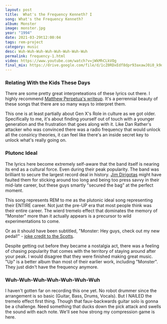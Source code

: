 ```yaml
---
layout: post
title:  What's the Frequency Kenneth? I
song: What's the Frequency Kenneth?
album: Monster
image: monster.jpg
year: "1994"
date: 2021-03-29t12:00:04
tags: rem-project
category: music
desc: Wuh-Wuh-Wuh-Wuh-Wuh-Wuh-Wuh-Wuh
permalink: frequency-1.html
video: https://www.youtube.com/watch?v=jWkMhCLkVOg
final_mix: https://drive.google.com/file/d/1cZ0RDxEdf8dpr93axawJ0i0_k9d8qiZm/view?usp=sharing
---
```


### Relating With the Kids These Days
There are some pretty great interpreteations of these lyrics out there. I highly recommend [Matthew Perpetua's writeup](https://popsongs.wordpress.com/2008/08/29/whats-the-frequency-kenneth/). It's a perrennial beauty of these songs that there are so many ways to interpret them.

This one is at least partially about Gen X's Role in culture as we got older. Specifically to me, it's about finding yourself out of touch with a younger generation and the frustration that goes along with it. Like Dan Rather's attacker who was convinced there was a radio frequency that would unlock all the consiricy theories, it can feel like there's an inside secret key to unlock what's really going on.

### Plutonc Ideal
The lyrics here become extremely self-aware that the band itself is nearing its end as a cultural force. Even during their peak popularity. The band was brilliant to secure the largest record deal in history. [Jim Dirigotas](http://jimdero.com/OtherWritings/Other%20R.E.M..htm) might have faulted them for sticking around too long and being too press savvy in their mid-late career, but these guys smartly "secured the bag" at the perfect moment.

This song represents REM to me as the plutonic ideal song representing their ENTIRE career. Not just the pre-UP era that most people think was their entire career. The wierd tremelo effect that dominates the memory of "Monster" more than it actually appears is a precursor to wild experimentations to come.

Or as it should have been subtitled, "Monster: Hey guys, check out my new pedal!" - [joke credit to the Scotts](https://www.theatlantic.com/entertainment/archive/2018/03/why-a-podcast-about-rem-is-a-must-listen/554579/).

Despite getting out before they became a nostalgia act, there was a feeling of chasing popularity that comes with the territory of staying around after your peak. I would disagree that they were finished making great music. "Up" is a better album than most of their earlier work, including "Monster". They just didn't have the frequency anymore.

### Wuh-Wuh-Wuh-Wuh-Wuh-Wuh-Wuh
I haven't gotten far on recording this one yet. No robot drummer since the arrangement is so basic (Guitar, Bass, Drums, Vocals). But I NAILED the tremelo effect first thing. Though that faux-backwards guitar solo is gonna be a challenge. Need something that ducks down the pick attack and swells the sound with each note. We'll see how strong my compression game is here.